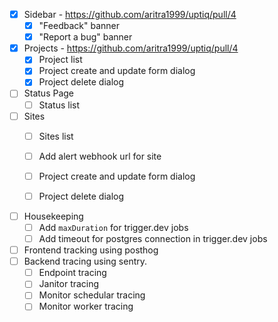 - [x] Sidebar - https://github.com/aritra1999/uptiq/pull/4
  - [x] "Feedback" banner
  - [x] "Report a bug" banner

- [x] Projects - https://github.com/aritra1999/uptiq/pull/4
  - [x] Project list
  - [x] Project create and update form dialog
  - [x] Project delete dialog

- [ ] Status Page
  - [ ] Status list

- [ ] Sites
  - [ ] Sites list
  - [ ] Add alert webhook url for site
  - [ ] Project create and update form dialog
  - [ ] Project delete dialog


- [ ] Housekeeping
  - [ ] Add `maxDuration` for trigger.dev jobs
  - [ ] Add timeout for postgres connection in trigger.dev jobs

- [ ] Frontend tracking using posthog
- [ ] Backend tracing using sentry.
  - [ ] Endpoint tracing
  - [ ] Janitor tracing
  - [ ] Monitor schedular tracing
  - [ ] Monitor worker tracing
